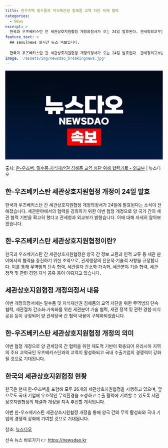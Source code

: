 ```yaml
---
title: 한우즈벡 밀수품과 지식재산권 침해품 교역 차단 위해 협력
categories:
  - News
excerpt: >
  한국과 우즈베키스탄 간 세관상호지원협정 개정의정서가 오는 24일 발효된다. 관세청외교부는 대한민국 정부와 우…
feature_text: >
  ## seoulnews 실시간 뉴스 속보입니다.

  한국과 우즈베키스탄 간 세관상호지원협정 개정의정서가 오는 24일 발효된다. 관세청외교부는 대한민국 정부와 우…
image: '/assets/img/newsdao_breakingnews.jpg'
---
```


![뉴스다오 속보](/assets/img/newsdao_breakingnews.jpg)

<p>출처: <a href="https://newsdao.kr/3226" rel="dofollow">한-우즈벡, 밀수품·지식재산권 침해품  교역 차단 위해 협력키로  - 외교부</a> | 뉴스다오</p>

<h2>한-우즈베키스탄 세관상호지원협정 개정이 24일 발효</h2>
<p data-ke-size="size16"></p>
한국과 우즈베키스탄 간 세관상호지원협정 개정의정서가 24일에 발효된다는 소식이 전해졌습니다. 세관분야에서의 협력을 강화하기 위한 이번 협정 개정으로 양 국가 간의 세관 협력 기반을 확고히 했다고 관세청과 외교부가 밝혔습니다. 이에 대해 자세히 알아보겠습니다.
<p data-ke-size="size16"></p>

<h2>한-우즈베키스탄 세관상호지원협정이란?</h2>
한국과 우즈베키스탄 간 세관상호지원협정은 양국 간 정보 교환과 인적 교류 등 세관 분야에서의 협력을 증진하기 위한 조약으로, 관세행정의 전문적·기술적 사항을 규정합니다. 이를 통해 무역범죄 단속 협력, 세관절차 간소화·가속화, 세관분야 기술 협력, 세관 정책 및 관련 경험·지식 공유 등이 이뤄지고 있습니다.
<p data-ke-size="size16"></p>

<h2>세관상호지원협정 개정의정서 내용</h2>
이번 개정의정서에는 밀수품 및 지식재산권 침해품의 교역 차단을 위한 무역범죄 단속 협력, 세관절차 간소화·가속화를 위한 세관분야 기술 협력, 세관 정책 및 관련 경험·지식 공유 등이 규정되어 양 관세당국 간 협력 내용이 구체화되었습니다.
<p data-ke-size="size16"></p>

<h2>한-우즈베키스탄 세관상호지원협정 개정의 의미</h2>
이번 협정 개정으로 양 관세당국 간 협력을 위한 제도적 기반이 확충되어 유라시아 지역의 주요 교역국인 우즈베키스탄과의 교역이 활성화되고 국내 수출기업의 경쟁력이 강화될 것으로 기대됩니다.
<p data-ke-size="size16"></p>

<h2>한국의 세관상호지원협정 현황</h2>
한국은 현재 한-우즈벡을 포함해 모두 26개의 세관상호지원협정을 시행하고 있으며, 앞으로도 국내 기업에 우호적인 무역환경을 조성하고 수출 활력에 기여할 수 있도록 세관상호지원협정의 체결과 개정을 지속 추진할 계획입니다.
<p data-ke-size="size16"></p>

이번 한-우즈베키스탄 세관상호지원협정 개정을 통해 양국 간의 무역 활성화와 국내 기업의 경쟁력 강화에 기여할 것으로 기대됩니다.

참조: <a href="https://newsdao.kr/3226">뉴스다오</a> 

신속 뉴스 바로가기 👉 <a href="https://newsdao.kr" rel="dofollow">https://newsdao.kr</a>


